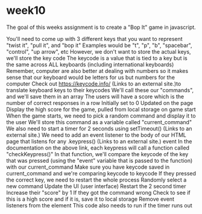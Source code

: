 # week10
The goal of this weeks assignment is to create a "Bop It" game in javascript.

You'll need to come up with 3 different keys that you want to represent "twist it", "pull it", and "bop it"
Examples would be "t", "p", "b", "spacebar", "control", "up arrow", etc 
However, we don't want to store the actual keys, we'll store the key code
The keycode is a value that is tied to a key but is the same across ALL keyboards (including international keyboards)
Remember, computer are also better at dealing with numbers so it makes sense that our keyboard would be letters for us but numbers for the computer
Check out https://keycode.info/ (Links to an external site.)to translate keyboard keys to their keycodes
We'll call these our "commands", and we'll save them in an array 
The users will have a score which is the number of correct responses in a row
Initially set to 0
Updated on the page
Display the high score for the game, pulled from local storage on game start
When the game starts, we need to pick a random command and display it to the user
We'll store this command as a variable called "current_command" 
We also need to start a timer for 2 seconds using setTimeout() (Links to an external site.)
We need to add an event listener to the body of our HTML page that listens for any .keypress() (Links to an external site.) event
In the documentation on the above link, each keypress will call a function called "checkKeypress()"
In that function, we'll compare the keycode of the key that was pressed (using the "event" variable that is passed to the function) with our current_command
Make sure you have keycode saved in current_command and we're comparing keycode to keycode
If they pressed the correct key, we need to restart the whole process
Randomly select a new command
Update the UI (user interface)
Restart the 2 second timer
Increase their "score" by 1
If they got the command wrong
Check to see if this is a high score and if it is, save it to local storage
Remove event listeners from the <body> element
This code also needs to run if the timer runs out
